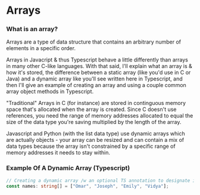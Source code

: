 # Arrays

### What is an array?
Arrays are a type of data structure that contains an arbitrary number of elements in a specific order.

Arrays in Javacript & thus Typescript behave a little differently than arrays in many other C-like languages.
With that said, I'll explain what an array is & how it's stored, the difference between a static array
(like you'd use in C or Java) and a dynamic array like you'll see written here in Typescript, and then I'll give an
example of creating an array and using a couple common array object methods in Typescript.

"Traditional" Arrays in C (for instance) are stored in continguous memory space that's allocated when the array is
created. Since C doesn't use references, you need the range of memory addresses allocated to equal the size of the
data type you're saving multiplied by the length of the array.

Javascript and Python (with the list data type) use dynamic arrays which are actually objects - your array can be
resized and can contain a mix of data types because the array isn't constrained by a specific range of memory
addresses it needs to stay within.


### Example Of A Dynamic Array (Typescript)
```ts
// Creating a dynamic array /w an optional TS annotation to designate it as an array of strings.
const names: string[] = ["Omar", "Joseph", "Emily", "Vidya"];
```
